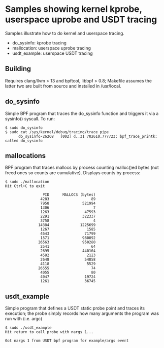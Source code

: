 # Samples showing kernel kprobe, userspace uprobe and USDT tracing

Samples illustrate how to do kernel and userspace tracing.

- do_sysinfo: kprobe tracing
- mallocation: userspace uprobe tracing
- usdt_example: userspace USDT tracing

## Building

Requires clang/llvm > 13 and bpftool, libbpf > 0.8; Makefile assumes
the latter two are built from source and installed in /usr/local.

## do_sysinfo

Simple BPF program that traces the do_sysinfo function and
triggers it via a sysinfo() syscall.  To run:

```
$ sudo do_sysinfo
$ sudo cat /sys/kernel/debug/tracing/trace_pipe
      do_sysinfo-26268   [002] d..31 702610.777723: bpf_trace_printk: called do_sysinfo
```

## mallocations

BPF program that traces mallocs by process counting malloc()ed bytes (not freed
ones so counts are cumulative).  Displays counts by process:

```
$ sudo ./mallocation 
Hit Ctrl+C to exit

                 PID      MALLOCS (bytes)
                4283                   89
                7958               521994
                1306                    7
                1263                47593
                2291               322337
                3758                    4
               14384              1225699
                1267                 1585
                4643                71799
                1571               980092
               26563               950280
                2541                   64
                2695               440104
                4582                 2123
                2648                54858
                4118                 5529
               26555                   74
                4055                   80
                4047                19724
                1261                36745
```

## usdt_example

Simple program that defines a USDT static probe point and traces its
execution; the probe simply records how many arguments the program was run
with (i.e. argc)

```
$ sudo ./usdt_example
Hit return to call probe with nargs 1...

Got nargs 1 from USDT bpf program for example/args event

```
